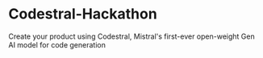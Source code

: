 # Codestral-Hackathon
Create your product using Codestral, Mistral's first-ever open-weight Gen AI model for code generation
